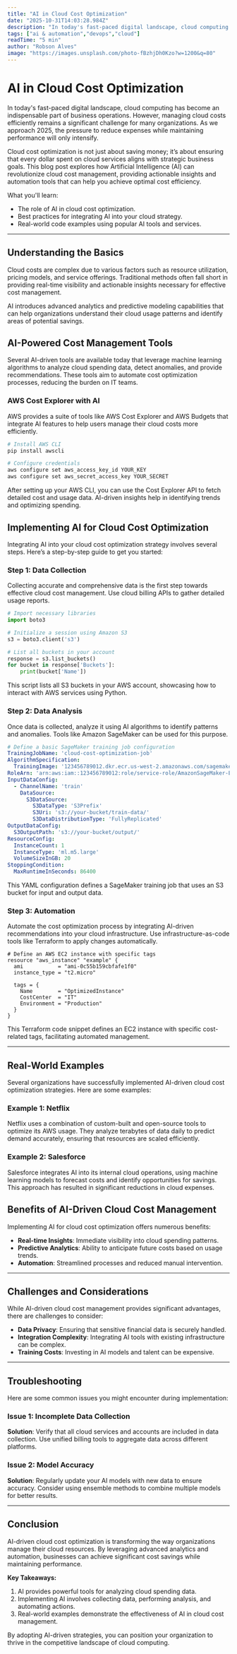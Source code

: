 ```yaml
---
title: "AI in Cloud Cost Optimization"
date: "2025-10-31T14:03:28.984Z"
description: "In today's fast-paced digital landscape, cloud computing has become an indispensable part of business operations. However, managing cloud costs efficiently..."
tags: ["ai & automation","devops","cloud"]
readTime: "5 min"
author: "Robson Alves"
image: "https://images.unsplash.com/photo-fBzhjDh0Kzo?w=1200&q=80"
---
```

# AI in Cloud Cost Optimization

In today's fast-paced digital landscape, cloud computing has become an indispensable part of business operations. However, managing cloud costs efficiently remains a significant challenge for many organizations. As we approach 2025, the pressure to reduce expenses while maintaining performance will only intensify.

Cloud cost optimization is not just about saving money; it’s about ensuring that every dollar spent on cloud services aligns with strategic business goals. This blog post explores how Artificial Intelligence (AI) can revolutionize cloud cost management, providing actionable insights and automation tools that can help you achieve optimal cost efficiency.

What you'll learn:

- The role of AI in cloud cost optimization.
- Best practices for integrating AI into your cloud strategy.
- Real-world code examples using popular AI tools and services.

---

## Understanding the Basics

Cloud costs are complex due to various factors such as resource utilization, pricing models, and service offerings. Traditional methods often fall short in providing real-time visibility and actionable insights necessary for effective cost management.

AI introduces advanced analytics and predictive modeling capabilities that can help organizations understand their cloud usage patterns and identify areas of potential savings.

## AI-Powered Cost Management Tools

Several AI-driven tools are available today that leverage machine learning algorithms to analyze cloud spending data, detect anomalies, and provide recommendations. These tools aim to automate cost optimization processes, reducing the burden on IT teams.

### AWS Cost Explorer with AI

AWS provides a suite of tools like AWS Cost Explorer and AWS Budgets that integrate AI features to help users manage their cloud costs more efficiently.

```bash
# Install AWS CLI
pip install awscli

# Configure credentials
aws configure set aws_access_key_id YOUR_KEY
aws configure set aws_secret_access_key YOUR_SECRET
```

After setting up your AWS CLI, you can use the Cost Explorer API to fetch detailed cost and usage data. AI-driven insights help in identifying trends and optimizing spending.

## Implementing AI for Cloud Cost Optimization

Integrating AI into your cloud cost optimization strategy involves several steps. Here’s a step-by-step guide to get you started:

### Step 1: Data Collection

Collecting accurate and comprehensive data is the first step towards effective cloud cost management. Use cloud billing APIs to gather detailed usage reports.

```python
# Import necessary libraries
import boto3

# Initialize a session using Amazon S3
s3 = boto3.client('s3')

# List all buckets in your account
response = s3.list_buckets()
for bucket in response['Buckets']:
    print(bucket['Name'])
```

This script lists all S3 buckets in your AWS account, showcasing how to interact with AWS services using Python.

### Step 2: Data Analysis

Once data is collected, analyze it using AI algorithms to identify patterns and anomalies. Tools like Amazon SageMaker can be used for this purpose.

```yaml
# Define a basic SageMaker training job configuration
TrainingJobName: 'cloud-cost-optimization-job'
AlgorithmSpecification:
  TrainingImage: '123456789012.dkr.ecr.us-west-2.amazonaws.com/sagemaker-scikit-learn:0.23-1-cpu-py3'
RoleArn: 'arn:aws:iam::123456789012:role/service-role/AmazonSageMaker-ExecutionRole'
InputDataConfig:
  - ChannelName: 'train'
    DataSource:
      S3DataSource:
        S3DataType: 'S3Prefix'
        S3Uri: 's3://your-bucket/train-data/'
        S3DataDistributionType: 'FullyReplicated'
OutputDataConfig:
  S3OutputPath: 's3://your-bucket/output/'
ResourceConfig:
  InstanceCount: 1
  InstanceType: 'ml.m5.large'
  VolumeSizeInGB: 20
StoppingCondition:
  MaxRuntimeInSeconds: 86400
```

This YAML configuration defines a SageMaker training job that uses an S3 bucket for input and output data.

### Step 3: Automation

Automate the cost optimization process by integrating AI-driven recommendations into your cloud infrastructure. Use infrastructure-as-code tools like Terraform to apply changes automatically.

```hcl
# Define an AWS EC2 instance with specific tags
resource "aws_instance" "example" {
  ami           = "ami-0c55b159cbfafe1f0"
  instance_type = "t2.micro"

  tags = {
    Name        = "OptimizedInstance"
    CostCenter  = "IT"
    Environment = "Production"
  }
}
```

This Terraform code snippet defines an EC2 instance with specific cost-related tags, facilitating automated management.

---

## Real-World Examples

Several organizations have successfully implemented AI-driven cloud cost optimization strategies. Here are some examples:

### Example 1: Netflix

Netflix uses a combination of custom-built and open-source tools to optimize its AWS usage. They analyze terabytes of data daily to predict demand accurately, ensuring that resources are scaled efficiently.

### Example 2: Salesforce

Salesforce integrates AI into its internal cloud operations, using machine learning models to forecast costs and identify opportunities for savings. This approach has resulted in significant reductions in cloud expenses.

## Benefits of AI-Driven Cloud Cost Management

Implementing AI for cloud cost optimization offers numerous benefits:

- **Real-time Insights**: Immediate visibility into cloud spending patterns.
- **Predictive Analytics**: Ability to anticipate future costs based on usage trends.
- **Automation**: Streamlined processes and reduced manual intervention.

---

## Challenges and Considerations

While AI-driven cloud cost management provides significant advantages, there are challenges to consider:

- **Data Privacy**: Ensuring that sensitive financial data is securely handled.
- **Integration Complexity**: Integrating AI tools with existing infrastructure can be complex.
- **Training Costs**: Investing in AI models and talent can be expensive.

---

## Troubleshooting

Here are some common issues you might encounter during implementation:

### Issue 1: Incomplete Data Collection

**Solution**: Verify that all cloud services and accounts are included in data collection. Use unified billing tools to aggregate data across different platforms.

### Issue 2: Model Accuracy

**Solution**: Regularly update your AI models with new data to ensure accuracy. Consider using ensemble methods to combine multiple models for better results.

---

## Conclusion

AI-driven cloud cost optimization is transforming the way organizations manage their cloud resources. By leveraging advanced analytics and automation, businesses can achieve significant cost savings while maintaining performance.

**Key Takeaways:**

1. AI provides powerful tools for analyzing cloud spending data.
2. Implementing AI involves collecting data, performing analysis, and automating actions.
3. Real-world examples demonstrate the effectiveness of AI in cloud cost management.

By adopting AI-driven strategies, you can position your organization to thrive in the competitive landscape of cloud computing.
